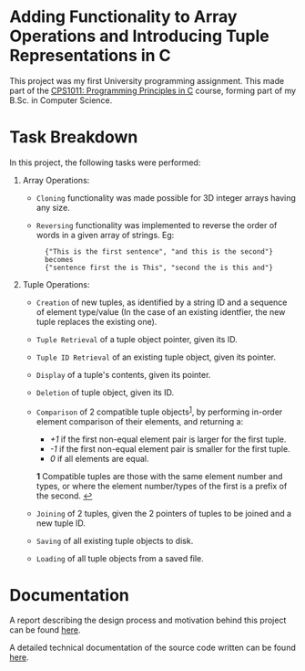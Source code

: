# Adding Functionality to Array Operations and Introducing Tuple Representations in C

This project was my first University programming assignment. This made part of the [CPS1011: Programming Principles in C](https://www.um.edu.mt/courses/studyunit/CPS1011) course, forming part of my B.Sc. in Computer Science.

# Task Breakdown

In this project, the following tasks were performed:

1.  Array Operations:

    - `Cloning` functionality was made possible for 3D integer arrays having any size.
    - `Reversing` functionality was implemented to reverse the order of words in a given array of strings. Eg:

            {"This is the first sentence", "and this is the second"}
            becomes
            {"sentence first the is This", "second the is this and"}

2.  Tuple Operations:

    - `Creation` of new tuples, as identified by a string ID and a sequence of element type/value (In the case of an existing identfier, the new tuple replaces the existing one).
    - `Tuple Retrieval` of a tuple object pointer, given its ID.
    - `Tuple ID Retrieval` of an existing tuple object, given its pointer.
    - `Display` of a tuple's contents, given its pointer.
    - `Deletion` of tuple object, given its ID.
    - `Comparison` of 2 compatible tuple objects<sup id="a1">[1](#f1)</sup>, by performing in-order element comparison of their elements, and returning a:

      - _+1_ if the first non-equal element pair is larger for the first tuple.
      - _-1_ if the first non-equal element pair is smaller for the first tuple.
      - _0_ if all elements are equal.

      <b id="f1">1</b> Compatible tuples are those with the same element number and types, or where the element number/types of the first is a prefix of the second. [↩](#a1)

    - `Joining` of 2 tuples, given the 2 pointers of tuples to be joined and a new tuple ID.
    - `Saving` of all existing tuple objects to disk.
    - `Loading` of all tuple objects from a saved file.

# Documentation

A report describing the design process and motivation behind this project can be found [here](https://github.com/tristan-oa/C-Programming-Principles-1st-year/blob/master/Assignment_SPECIFICATION.pdf).

A detailed technical documentation of the source code written can be found [here](https://github.com/tristan-oa/C-Programming-Principles-1st-year/blob/master/DOCUMENTATION.pdf).
